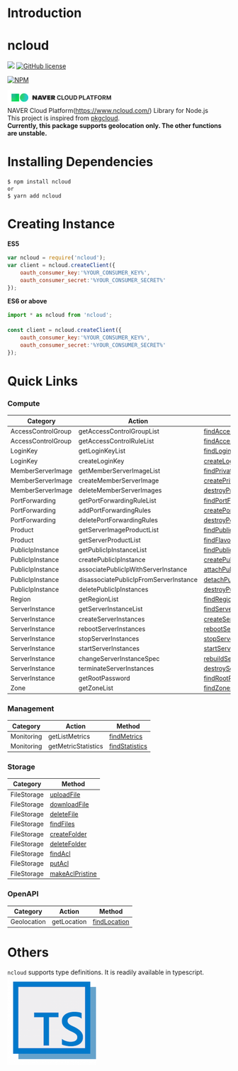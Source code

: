 # Introduction

ncloud
======
![](https://img.shields.io/node/v/ncloud.svg) 
[![GitHub license](https://img.shields.io/github/license/mosfet1kg/ncloud.svg)](https://github.com/mosfet1kg/ncloud/blob/master/LICENSE)
  
  
[![NPM](https://nodei.co/npm/ncloud.png?compact=true)](https://nodei.co/npm/ncloud/)  
  
![](./docs/assets/ncloudicon-01.png)   
NAVER Cloud Platform(https://www.ncloud.com/) Library for Node.js  
This project is inspired from [pkgcloud](https://github.com/pkgcloud/pkgcloud).  
**Currently, this package supports geolocation only. The other functions are unstable.**

# Installing Dependencies
```
$ npm install ncloud
or
$ yarn add ncloud
```

# Creating Instance
**ES5**
```javascript
var ncloud = require('ncloud');
var client = ncloud.createClient({
    oauth_consumer_key:'%YOUR_CONSUMER_KEY%',
    oauth_consumer_secret:'%YOUR_CONSUMER_SECRET%'
});
```

**ES6 or above**
```javascript
import * as ncloud from 'ncloud';

const client = ncloud.createClient({
    oauth_consumer_key:'%YOUR_CONSUMER_KEY%',
    oauth_consumer_secret:'%YOUR_CONSUMER_SECRET%'
});
```

# Quick Links
### Compute

| Category           | Action                    |      Method            |
|--------------------|---------------------------|------------------------|
| AccessControlGroup | getAccessControlGroupList | [findAccessControlGroups](./compute/accesscontrolgroup/accesscontrolgroup-01.md#findaccesscontrolgroup-action-getaccesscontrolgrouplist) |
| AccessControlGroup | getAccessControlRuleList  | [findAccessControlRules](./compute/accesscontrolgroup/accesscontrolgroup-01.md#findaccesscontrolrules-action-getaccesscontrolrulelist) |
| LoginKey           | getLoginKeyList           | [findLoginKeys](./compute/loginkey/loginkey-01.md#findloginkeys-action-getloginkeylist)          |
| LoginKey           | createLoginKey            | [createLoginKey](./compute/loginkey/loginkey-01.md#createloginkey-action-createloginkey)          |
| MemberServerImage  | getMemberServerImageList  | [findPrivateImages](./compute/memberserverimage/memberserverimage-01.md#findprivateimages-action-getmemberserverimagelist)      |
| MemberServerImage  | createMemberServerImage   | [createPrivateImage](./compute/memberserverimage/memberserverimage-01.md#createprivateimage-action-creatememberserverimage)     |
| MemberServerImage  | deleteMemberServerImages  | [destroyPrivateImage](./compute/memberserverimage/memberserverimage-01.md#destroyprivateimages-action-deletememberserverimage)   |
| PortForwarding     | getPortForwardingRuleList | [findPortForwardingRules](./compute/portforwarding/port-01.md#findportforwardingrules-action-getportforwardingrulelist)       |
| PortForwarding     | addPortForwardingRules    | [createPortForwardingRule](./compute/portforwarding/port-01.md#createportforwardingrule-action-addportforwardingrules)       |
| PortForwarding     | deletePortForwardingRules | [destroyPortForwardingRule](./compute/portforwarding/port-01.md#destroyportforwardingrule-action-deleteportforwardingrules)       |
| Product            | getServerImageProductList | [findPublicImages](./compute/product/product-01.md#findpublicimages-action-getserverimageproductlist)       |
| Product            | getServerProductList      | [findFlavors](./compute/product/product-01.md#findflavors-action-getserverproductlist)            |
| PublicIpInstance   | getPublicIpInstanceList   | [findPublicIpInstances](./compute/publicipinstance/publicipinstance-01.md#findpublicipinstances-action-getpublicipinstancelist) |
| PublicIpInstance   | createPublicIpInstance    | [createPublicIpInstance](./compute/publicipinstance/publicipinstance-01.md#createpublicipinstance-action-createpublicipinstance) |
| PublicIpInstance   | associatePublicIpWithServerInstance    | [attachPublicIpInstance](./compute/publicipinstance/publicipinstance-01.md#attachpublicipinstance-action-associatepublicipwithserverinstance) |
| PublicIpInstance   | disassociatePublicIpFromServerInstance | [detachPublicIpInstance](./compute/publicipinstance/publicipinstance-01.md#detachpublicipinstance-action-disassociatepublicipfromserverinstance) |
| PublicIpInstance   | deletePublicIpInstances   | [destroyPublicIpInstance](./compute/publicipinstance/publicipinstance-01.md#destroypublicipinstance-action-deletepublicipinstances) |
| Region             | getRegionList             | [findRegions](./compute/region/region-01.md#findregions-action-getRegionlist)            |
| ServerInstance     | getServerInstanceList     | [findServers](./compute/serverinstance/serverinstance-01.md#findservers-action-getserverinstancelist)            |
| ServerInstance     | createServerInstances     | [createServer](./compute/serverinstance/serverinstance-01.md#createserver-action-createserverinstances)           |
| ServerInstance     | rebootServerInstances     | [rebootServer](./compute/serverinstance/serverinstance-01.md#rebootserver-action-rebootserverinstances)           |
| ServerInstance     | stopServerInstances       | [stopServer](./compute/serverinstance/serverinstance-01.md#stopserver-action-stopserverinstances)           |
| ServerInstance     | startServerInstances      | [startServer](./compute/serverinstance/serverinstance-01.md#startserver-action-startserverinstances)           |
| ServerInstance     | changeServerInstanceSpec  | [rebuildServer](./compute/serverinstance/serverinstance-01.md#rebuildserver-action-changeserverinstancespec)           |
| ServerInstance     | terminateServerInstances  | [destroyServer](./compute/serverinstance/serverinstance-01.md#destroyserver-action-terminateserverinstances)           |
| ServerInstance     | getRootPassword           | [findRootPassword](./compute/serverinstance/serverinstance-01.md#findrootpassword-action-getrootpassword)           |
| Zone               | getZoneList               | [findZones](./compute/zone/zone-01.md#findzones-action-getzonelist)              |

### Management

| Category          | Action                     | Method                 |
|-------------------|----------------------------|------------------------|
| Monitoring        | getListMetrics             | [findMetrics](./management/monitoring-01.md#findmetrics-action-getlistmetrics)       |
| Monitoring        | getMetricStatistics        | [findStatistics](./management/monitoring-01.md#findstatistics-action-getmetricstatistics)       |
 
### Storage
| Category  | Method |
|-----------|--------|
| FileStorage   | [uploadFile](./storage/storage-01.md#uploadfile)  |
| FileStorage   | [downloadFile](./storage/storage-01.md#downloadfile) |
| FileStorage   | [deleteFile](./storage/storage-01.md#deletefile)  |
| FileStorage   | [findFiles](./storage/storage-01.md#findfiles)  |
| FileStorage   | [createFolder](./storage/storage-01.md#createfolder)  |
| FileStorage   | [deleteFolder](./storage/storage-01.md#deletefolder)  |
| FileStorage   | [findAcl](./storage/storage-01.md#findacl)  |  
| FileStorage   | [putAcl](./storage/storage-01.md#putacl)  | 
| FileStorage   | [makeAclPristine](./storage/storage-01.md#makeaclpristine)  | 
  
### OpenAPI

| Category          | Action                     | Method                 |
|-------------------|----------------------------|------------------------|
| Geolocation       | getLocation                | [findLocation](./openapi/geolocation/geo-01.md#findlocation-action-getlocation)       |
 

# Others 
`ncloud` supports type definitions. It is readily available in typescript.  
![](./assets/ts-01.png)